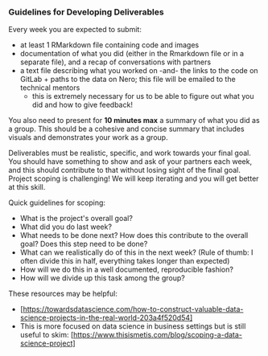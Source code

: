 ### Guidelines for Developing Deliverables
Every week you are expected to submit:
  - at least 1 RMarkdown file containing code and images
  - documentation of what you did (either in the Rmarkdown file or in a separate file), and a recap of conversations with partners
  - a text file describing what you worked on -and- the links to the code on GitLab + paths to the data on Nero; this file will be emailed to the technical mentors
    * this is extremely necessary for us to be able to figure out what you did and how to give feedback!

You also need to present for **10 minutes max** a summary of what you did as a group. This should be a cohesive and concise summary that includes visuals and demonstrates your work as a group. 

Deliverables must be realistic, specific, and work towards your final goal. You should have something to show and ask of your partners each week, and this should contribute to that without losing sight of the final goal. Project scoping is challenging! We will keep iterating and you will get better at this skill.

Quick guidelines for scoping:
  - What is the project's overall goal?
  - What did you do last week?
  - What needs to be done next? How does this contribute to the overall goal? Does this step need to be done?
  - What can we realistically do of this in the next week? (Rule of thumb: I often divide this in half, everything takes longer than expected)
  - How will we do this in a well documented, reproducible fashion?
  - How will we divide up this task among the group?


These resources may be helpful:
  * [https://towardsdatascience.com/how-to-construct-valuable-data-science-projects-in-the-real-world-203a4f520d54]
  * This is more focused on data science in business settings but is still useful to skim: [https://www.thisismetis.com/blog/scoping-a-data-science-project]

